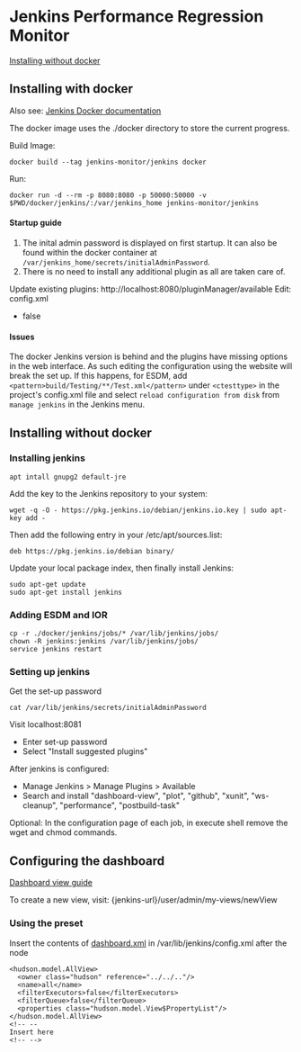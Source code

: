# Jenkins Performance Regression Monitor

 [Installing without docker](#installing-without-docker)

## Installing with docker
Also see: [Jenkins Docker documentation]( https://github.com/jenkinsci/docker)

The docker image uses the ./docker directory to store the current progress.

Build Image:
```
docker build --tag jenkins-monitor/jenkins docker
```
Run:
```
docker run -d --rm -p 8080:8080 -p 50000:50000 -v $PWD/docker/jenkins/:/var/jenkins_home jenkins-monitor/jenkins
```

#### Startup guide
1. The inital admin password is displayed on first startup. It can also be found within the docker container at ```/var/jenkins_home/secrets/initialAdminPassword```.
2. There is no need to install any additional plugin as all are taken care of.

  Update existing plugins:
  http://localhost:8080/pluginManager/available
    Edit: config.xml
   - <denyAnonymousReadAccess>false</denyAnonymousReadAccess>


#### Issues
The docker Jenkins version is behind and the plugins have missing options in the web interface. As such editing the configuration using the website will break the set up. If  this happens, for ESDM, add ```<pattern>build/Testing/**/Test.xml</pattern>``` under ```<ctesttype>``` in the project's config.xml file and select ```reload configuration from disk``` from ```manage jenkins``` in the Jenkins menu.


## Installing without docker
### Installing jenkins
```
apt intall gnupg2 default-jre
```
Add the key to the Jenkins repository to your system:
```
wget -q -O - https://pkg.jenkins.io/debian/jenkins.io.key | sudo apt-key add -
```
Then add the following entry in your /etc/apt/sources.list:
```
deb https://pkg.jenkins.io/debian binary/
```
Update your local package index, then finally install Jenkins:
```
sudo apt-get update
sudo apt-get install jenkins
```

### Adding ESDM and IOR
```
cp -r ./docker/jenkins/jobs/* /var/lib/jenkins/jobs/
chown -R jenkins:jenkins /var/lib/jenkins/jobs/
service jenkins restart
```
### Setting up jenkins
Get the set-up password
```
cat /var/lib/jenkins/secrets/initialAdminPassword
```
Visit localhost:8081
 * Enter set-up password
 * Select "Install suggested plugins"

After jenkins is configured:
 * Manage Jenkins > Manage Plugins > Available
 * Search and install "dashboard-view", "plot", "github", "xunit", "ws-cleanup", "performance", "postbuild-task"

Optional:
In the configuration page of each job, in execute shell remove the wget and chmod commands.

## Configuring the dashboard

[Dashboard view guide]( https://wiki.jenkins.io/display/JENKINS/Dashboard+View)

To create a new view, visit: {jenkins-url}/user/admin/my-views/newView

### Using the preset
Insert the contents of [dashboard.xml](dashboard.xml) in /var/lib/jenkins/config.xml after the node
```
<hudson.model.AllView>
  <owner class="hudson" reference="../../.."/>
  <name>all</name>
  <filterExecutors>false</filterExecutors>
  <filterQueue>false</filterQueue>
  <properties class="hudson.model.View$PropertyList"/>
</hudson.model.AllView>
<!-- --
Insert here
<!-- -->
```

